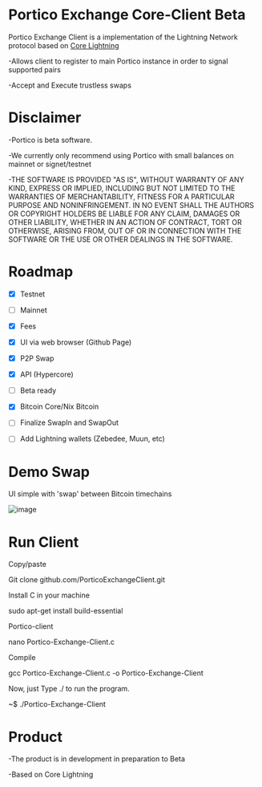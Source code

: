 # Portico  Exchange Core-Client Beta

Portico Exchange Client is a  implementation of the Lightning Network protocol based on [Core Lightning](https://github.com/PorticoExchange/PorticoExchangeFrontendClientV4)

-Allows client to register to main Portico instance in order to signal supported pairs

-Accept and Execute trustless swaps

# Disclaimer

-Portico is beta software.

-We currently only recommend using Portico with small balances on mainnet or signet/testnet

-THE SOFTWARE IS PROVIDED "AS IS", WITHOUT WARRANTY OF ANY KIND, EXPRESS OR IMPLIED, INCLUDING BUT NOT LIMITED TO THE WARRANTIES OF MERCHANTABILITY, FITNESS FOR A PARTICULAR PURPOSE AND NONINFRINGEMENT. IN NO EVENT SHALL THE AUTHORS OR COPYRIGHT HOLDERS BE LIABLE FOR ANY CLAIM, DAMAGES OR OTHER LIABILITY, WHETHER IN AN ACTION OF CONTRACT, TORT OR OTHERWISE, ARISING FROM, OUT OF OR IN CONNECTION WITH THE SOFTWARE OR THE USE OR OTHER DEALINGS IN THE SOFTWARE.

# Roadmap
- [X] Testnet
- [ ] Mainnet
- [X] Fees
- [X] UI via web browser (Github Page) 
- [X] P2P Swap
- [X] API (Hypercore)
- [ ] Beta ready
- [X] Bitcoin Core/Nix Bitcoin
- [ ] Finalize SwapIn and SwapOut
- [ ] Add Lightning wallets (Zebedee, Muun, etc)


# Demo Swap

UI simple with 'swap' between Bitcoin timechains

![image](https://user-images.githubusercontent.com/83122757/227924932-6838fba6-a9da-4338-9b13-f5b4e1b0fbe0.png)


# Run Client

Copy/paste

Git clone github.com/PorticoExchangeClient.git

Install C in your machine

sudo apt-get install build-essential

Portico-client

nano Portico-Exchange-Client.c

Compile

gcc Portico-Exchange-Client.c -o Portico-Exchange-Client

Now, just Type ./<output name> to run the program.

~$ ./Portico-Exchange-Client

# Product

-The product is in development in preparation to Beta

-Based on Core Lightning


